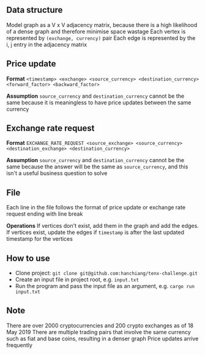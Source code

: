 
## Data structure
Model graph as a V x V adjacency matrix, because there is a high likelihood of a dense graph and therefore minimise space wastage
Each vertex is represented by `(exchange, currency)` pair
Each edge is represented by the i, j entry in the adjacency matrix

## Price update
**Format**
`<timestamp> <exchange> <source_currency> <destination_currency> <forward_factor> <backward_factor>`

**Assumption**
`source_currency` and `destination_currency` cannot be the same because it is meaningless to have price updates between the same currency

## Exchange rate request
**Format**
`EXCHANGE_RATE_REQUEST <source_exchange> <source_currency> <destination_exchange> <destination_currency>`

**Assumption**
`source_currency` and `destination_currency` cannot be the same because the answer will be the same as `source_currency`, and this isn't a useful business question to solve

## File
Each line in the file follows the format of price update or exchange rate request ending with line break

**Operations**
If vertices don't exist, add them in the graph and add the edges.
If vertices exist, update the edges if `timestamp` is after the last updated timestamp for the vertices

## How to use
* Clone project: `git clone git@github.com:hanchiang/tenx-challenge.git`
* Create an input file in project root, e.g. `input.txt`
* Run the program and pass the input file as an argument, e.g. `cargo run input.txt`


## Note
There are over 2000 cryptocurrencies and 200 crypto exchanges as of 18 May 2019
There are multiple trading pairs that involve the same currency such as fiat and base coins, resulting in a denser graph
Price updates arrive frequently